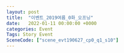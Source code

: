 ```yaml
---
layout: post
title:  "이벤트_2019여름_0화_오프닝"
date:   2022-01-11 00:00:00 +0000
categories: Event
Tags: Story Event
SceneCode: ["scene_evt190627_cp0_q1_s10"]
---
```

